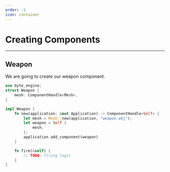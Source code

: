 ```yaml
---
order: -1
icon: container
---
```


# Creating Components
---

## Weapon
We are going to create our weapon component.

```rust
use byte_engine;
struct Weapon {
	mesh: ComponentHandle<Mesh>,
}

impl Weapon {
	fn new(application: &mut Application) -> ComponentHandle<Self> {
		let mesh = Mesh::new(application, "weapon.obj");
		let weapon = Self {
			mesh,
		};
		application.add_component(weapon)
	}

	fn fire(&self) {
		// TODO: firing logic
	}
}
```